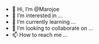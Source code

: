 - 👋 Hi, I’m @Marojoe
- 👀 I’m interested in ...
- 🌱 I’m currently learning ...
- 💞️ I’m looking to collaborate on ...
- 📫 How to reach me ...

<!---
Marojoe/Marojoe is a ✨ special ✨ repository because its `README.md` (this file) appears on your GitHub profile.
You can click the Preview link to take a look at your changes.
--->
